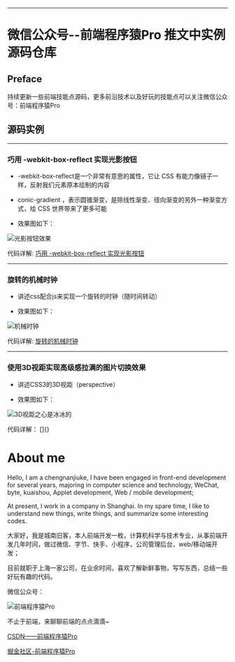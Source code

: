 
___

# 微信公众号--前端程序猿Pro 推文中实例源码仓库

## Preface

  持续更新一些前端技能点源码，更多前沿技术以及好玩的技能点可以关注微信公众号：前端程序猿Pro

## 源码实例

___
### 巧用 -webkit-box-reflect 实现光影按钮

  * -webkit-box-reflect是一个非常有意思的属性，它让 CSS 有能力像镜子一样，反射我们元素原本绘制的内容

  * conic-gradient ，表示圆锥渐变，是除线性渐变、径向渐变的另外一种渐变方式，给 CSS 世界带来了更多可能

  * 效果图如下：

  ![光影按钮效果](https://mmbiz.qpic.cn/mmbiz_gif/0bSpRD6bHvURmZHleJiaeorFvYqLjsMqrZokYFQbaZbddVVglkIvfR3J0kQbKlacicbGbgCWCeicktEUUSP3Vqickg/0?wx_fmt=gif")

  代码详解:  [巧用 -webkit-box-reflect 实现光影按钮](https://mp.weixin.qq.com/s?__biz=MzkzMTMwNDIyMg==&amp;mid=2247483682&amp;idx=1&amp;sn=1b95e1bf2a5dbc385e580962c4d4f140&amp;chksm=c26c4753f51bce451ca79ea62c461f554d12e561686a6d34a5419d288ace5b6a24bf30e3bc4b&token=1567114989&lang=zh_CN#rd)

___
### 旋转的机械时钟

  * 讲述css配合js来实现一个旋转的时钟（随时间转动）

  * 效果图如下：

  ![机械时钟](https://mmbiz.qpic.cn/mmbiz_gif/0bSpRD6bHvVwLysEwYLmko0wlwl9ANvqzOzHszT1r8myXsJNEmbmartXph13SK4Q0lWh9Ik1iclWJQ1iaLhDZnJg/0?wx_fmt=gif)

  代码详解:  [旋转的机械时钟](https://mp.weixin.qq.com/s?__biz=MzkzMTMwNDIyMg==&amp;mid=2247483926&amp;idx=1&amp;sn=1c313ce6ca1a4ddaab778f9e947a5e2c&amp;chksm=c26c4467f51bcd71bc7f72ae2e2c33c8d104c72833909dde6c150beadc4f72e2be6c3f97bd10&token=1567114989&lang=zh_CN#rd)

___
### 使用3D视距实现高级感拉满的图片切换效果

  * 讲述CSS3的3D视距（perspective）

  * 效果图如下：
  
  ![3D视距之心是冰冰的](https://mmbiz.qpic.cn/mmbiz_gif/0bSpRD6bHvVwLysEwYLmko0wlwl9ANvqw70XibJglpsKxLpU8YIqaVt8Sl6fQKYKAsWa7mcHfXwBk3ckvGChHyw/0?wx_fmt=gif)

  代码详解： []{}


# About me

  Hello, I am a chengnanjiuke, I have been engaged in front-end development for several years, majoring in computer science and technology,
  WeChat, byte, kuaishou, Applet development, Web / mobile development;

  At present, I work in a company in Shanghai. In my spare time, I like to understand new things, write things, and summarize some interesting codes.

  大家好，我是城南旧客，本人前端开发一枚，计算机科学与技术专业，从事前端开发几年时间，做过微信、字节、快手、小程序，公司管理后台，web/移动端开发；
  
  目前就职于上海一家公司，在业余时间，喜欢了解新鲜事物，写写东西，总结一些好玩有趣的代码。

  微信公众号：

  ![前端程序猿Pro](https://mmbiz.qpic.cn/mmbiz_jpg/0bSpRD6bHvXSRArBgPkDsfrynrKRoiaIFQ9Siaic75oP0BSDTicQ0ALe8llDWMiaG51EGALPaILKqL2MSKBeyU86S4w/0?wx_fmt=jpeg)

  不止于前端，来聊聊前端的点点滴滴~

  [CSDN——前端程序猿Pro](https://blog.csdn.net/muzili1006?spm=1001.2101.3001.5343)

  [掘金社区-前端程序猿Pro](https://juejin.cn/user/2392129702472221/posts)
